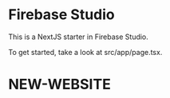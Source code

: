 # Firebase Studio

This is a NextJS starter in Firebase Studio.

To get started, take a look at src/app/page.tsx.
# NEW-WEBSITE
